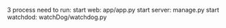 3 process need to run:
start web: app/app.py
start server: manage.py
start watchdod: watchDog/watchdog.py